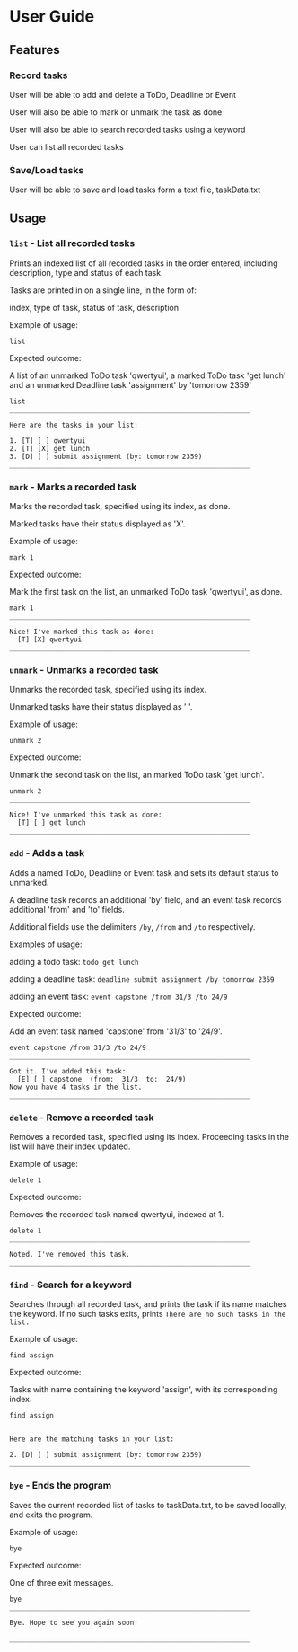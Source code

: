 # User Guide

## Features 

### Record tasks

User will be able to add and delete a ToDo, Deadline or Event<p>
User will also be able to mark or unmark the task as done<p>
User will also be able to search recorded tasks using a keyword<p>
User can list all recorded tasks<p>

### Save/Load tasks

User will be able to save and load tasks form a text file, taskData.txt

## Usage

### `list` - List all recorded tasks

Prints an indexed list of all recorded tasks in the order entered,
including description, type and status of each task. <p>
Tasks are printed in on a single line, in the form of:<p>
    index, type of task, status of task, description<p>

Example of usage: 

`list`

Expected outcome:

A list of an unmarked ToDo task 'qwertyui', a marked ToDo task 'get lunch'
and an unmarked Deadline task 'assignment' by 'tomorrow 2359'

```
list
____________________________________________________________

Here are the tasks in your list:

1. [T] [ ] qwertyui
2. [T] [X] get lunch
3. [D] [ ] submit assignment (by: tomorrow 2359)
____________________________________________________________
```

### `mark` - Marks a recorded task

Marks the recorded task, specified using its index, as done.<p>
Marked tasks have their status displayed as 'X'.

Example of usage: 

`mark 1`

Expected outcome:

Mark the first task on the list, an unmarked ToDo task 'qwertyui', as done.

```
mark 1
____________________________________________________________

Nice! I've marked this task as done:
  [T] [X] qwertyui
____________________________________________________________
```

### `unmark` - Unmarks a recorded task

Unmarks the recorded task, specified using its index.<p>
Unmarked tasks have their status displayed as ' '.

Example of usage: 

`unmark 2`

Expected outcome:

Unmark the second task on the list, an marked ToDo task 'get lunch'.

```
unmark 2
____________________________________________________________

Nice! I've unmarked this task as done:
  [T] [ ] get lunch
____________________________________________________________
```

### `add` - Adds a task

Adds a named ToDo, Deadline or Event task and sets its default status to unmarked.<p>
A deadline task records an additional 'by' field, and an event task records additional 'from' and 'to' fields.<p>
Additional fields use the delimiters `/by`, `/from` and `/to` respectively.

Examples of usage: 

adding a todo task: `todo get lunch`<p>
adding a deadline task: `deadline submit assignment /by tomorrow 2359`<p>
adding an event task: `event capstone /from 31/3 /to 24/9`


Expected outcome:

Add an event task named 'capstone' from '31/3' to '24/9'.

```
event capstone /from 31/3 /to 24/9
____________________________________________________________

Got it. I've added this task:
  [E] [ ] capstone  (from:  31/3  to:  24/9)
Now you have 4 tasks in the list.
____________________________________________________________
```

### `delete` - Remove a recorded task

Removes a recorded task, specified using its index. Proceeding tasks in the list will have their index updated. 

Example of usage: 

`delete 1`

Expected outcome:

Removes the recorded task named qwertyui, indexed at 1. 

```
delete 1
____________________________________________________________

Noted. I've removed this task.
____________________________________________________________
```

### `find` - Search for a keyword

Searches through all recorded task, and prints the task if its name matches the keyword. If no such tasks exits, prints `There are no such tasks in the list.`

Example of usage: 

`find assign`

Expected outcome:

Tasks with name containing the keyword 'assign', with its corresponding index. 

```
find assign
____________________________________________________________

Here are the matching tasks in your list:

2. [D] [ ] submit assignment (by: tomorrow 2359)
____________________________________________________________
```

### `bye` - Ends the program

Saves the current recorded list of tasks to taskData.txt, to be saved locally, and exits the program. 

Example of usage: 

`bye`

Expected outcome:

One of three exit messages. 

```
bye
____________________________________________________________

Bye. Hope to see you again soon!

____________________________________________________________
```
